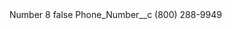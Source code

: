 <?xml version="1.0" encoding="UTF-8"?>
<CustomMetadata xmlns="http://soap.sforce.com/2006/04/metadata" xmlns:xsi="http://www.w3.org/2001/XMLSchema-instance" xmlns:xsd="http://www.w3.org/2001/XMLSchema">
    <label>Number 8</label>
    <protected>false</protected>
    <values>
        <field>Phone_Number__c</field>
        <value xsi:type="xsd:string">(800) 288-9949</value>
    </values>
</CustomMetadata>

